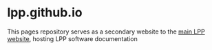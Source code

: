 # lpp.github.io
This pages repository serves as a secondary website to the [main LPP website](https://fusion.rma.ac.be/), hosting LPP software documentation
